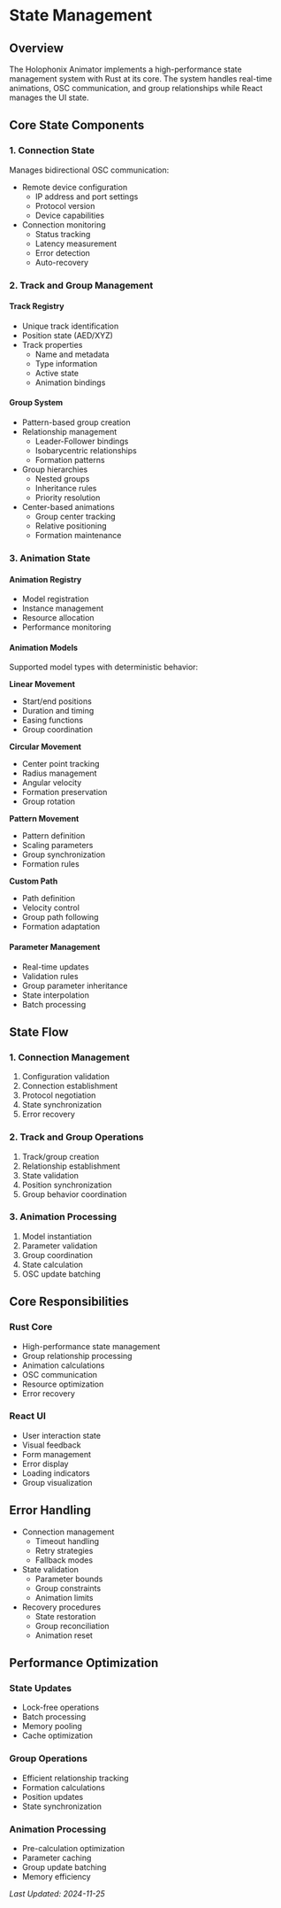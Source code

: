 # State Management

## Overview
The Holophonix Animator implements a high-performance state management system with Rust at its core. The system handles real-time animations, OSC communication, and group relationships while React manages the UI state.

## Core State Components

### 1. Connection State
Manages bidirectional OSC communication:
- Remote device configuration
  - IP address and port settings
  - Protocol version
  - Device capabilities
- Connection monitoring
  - Status tracking
  - Latency measurement
  - Error detection
  - Auto-recovery

### 2. Track and Group Management

#### Track Registry
- Unique track identification
- Position state (AED/XYZ)
- Track properties
  - Name and metadata
  - Type information
  - Active state
  - Animation bindings

#### Group System
- Pattern-based group creation
- Relationship management
  - Leader-Follower bindings
  - Isobarycentric relationships
  - Formation patterns
- Group hierarchies
  - Nested groups
  - Inheritance rules
  - Priority resolution
- Center-based animations
  - Group center tracking
  - Relative positioning
  - Formation maintenance

### 3. Animation State

#### Animation Registry
- Model registration
- Instance management
- Resource allocation
- Performance monitoring

#### Animation Models
Supported model types with deterministic behavior:

**Linear Movement**
- Start/end positions
- Duration and timing
- Easing functions
- Group coordination

**Circular Movement**
- Center point tracking
- Radius management
- Angular velocity
- Formation preservation
- Group rotation

**Pattern Movement**
- Pattern definition
- Scaling parameters
- Group synchronization
- Formation rules

**Custom Path**
- Path definition
- Velocity control
- Group path following
- Formation adaptation

#### Parameter Management
- Real-time updates
- Validation rules
- Group parameter inheritance
- State interpolation
- Batch processing

## State Flow

### 1. Connection Management
1. Configuration validation
2. Connection establishment
3. Protocol negotiation
4. State synchronization
5. Error recovery

### 2. Track and Group Operations
1. Track/group creation
2. Relationship establishment
3. State validation
4. Position synchronization
5. Group behavior coordination

### 3. Animation Processing
1. Model instantiation
2. Parameter validation
3. Group coordination
4. State calculation
5. OSC update batching

## Core Responsibilities

### Rust Core
- High-performance state management
- Group relationship processing
- Animation calculations
- OSC communication
- Resource optimization
- Error recovery

### React UI
- User interaction state
- Visual feedback
- Form management
- Error display
- Loading indicators
- Group visualization

## Error Handling
- Connection management
  - Timeout handling
  - Retry strategies
  - Fallback modes
- State validation
  - Parameter bounds
  - Group constraints
  - Animation limits
- Recovery procedures
  - State restoration
  - Group reconciliation
  - Animation reset

## Performance Optimization

### State Updates
- Lock-free operations
- Batch processing
- Memory pooling
- Cache optimization

### Group Operations
- Efficient relationship tracking
- Formation calculations
- Position updates
- State synchronization

### Animation Processing
- Pre-calculation optimization
- Parameter caching
- Group update batching
- Memory efficiency

*Last Updated: 2024-11-25*
